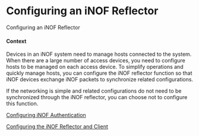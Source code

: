 Configuring an iNOF Reflector
=============================

Configuring an iNOF Reflector

#### Context

Devices in an iNOF system need to manage hosts connected to the system. When there are a large number of access devices, you need to configure hosts to be managed on each access device. To simplify operations and quickly manage hosts, you can configure the iNOF reflector function so that iNOF devices exchange iNOF packets to synchronize related configurations.

If the networking is simple and related configurations do not need to be synchronized through the iNOF reflector, you can choose not to configure this function.


[Configuring iNOF Authentication](galaxy_ai_inof_cfg_0007.html)



[Configuring the iNOF Reflector and Client](galaxy_ai_inof_cfg_0008.html)